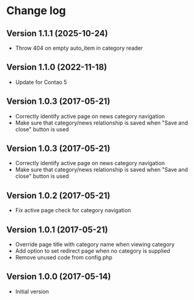 # Change log

## Version 1.1.1 (2025-10-24)
- Throw 404 on empty auto_item in category reader

## Version 1.1.0 (2022-11-18)
- Update for Contao 5

## Version 1.0.3 (2017-05-21)
- Correctly identify active page on news category navigation
- Make sure that category/news relationship is saved when "Save and close" button is used

## Version 1.0.3 (2017-05-21)
- Correctly identify active page on news category navigation
- Make sure that category/news relationship is saved when "Save and close" button is used

## Version 1.0.2 (2017-05-21)
- Fix active page check for category navigation

## Version 1.0.1 (2017-05-21)
- Override page title with category name when viewing category
- Add option to set redirect page when no category is supplied
- Remove unused code from config.php

## Version 1.0.0 (2017-05-14)
- Initial version
